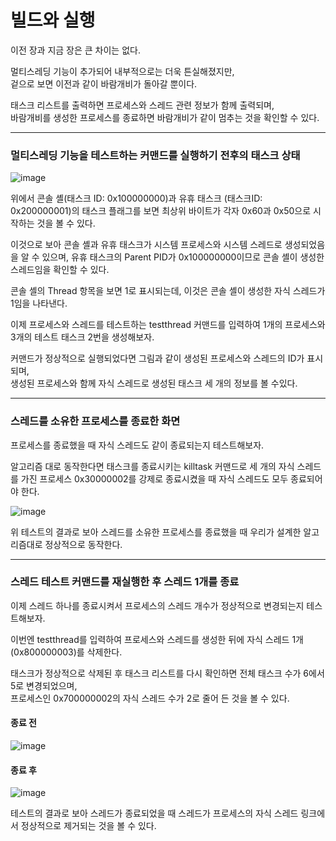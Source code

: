 

# 빌드와 실행

이전 장과 지금 장은 큰 차이는 없다.

멀티스레딩 기능이 추가되어 내부적으로는 더욱 튼실해졌지만,<br>겉으로 보면 이전과 같이 바람개비가 돌아갈 뿐이다.

태스크 리스트를 출력하면 프로세스와 스레드 관련 정보가 함께 출력되며,<br>바람개비를 생성한 프로세스를 종료하면 바람개비가 같이 멈추는 것을 확인할 수 있다.

<hr>

### 멀티스레딩 기능을 테스트하는 커맨드를 실행하기 전후의 태스크 상태

![image](https://user-images.githubusercontent.com/34773827/61799144-8357a580-ae65-11e9-96cb-ef7ad0b5dcdd.png)

위에서 콘솔 셸(태스크 ID: 0x100000000)과 유휴 태스크 (태스크ID: 0x200000001)의 태스크 플래그를 보면 최상위 바이트가 각자 0x60과 0x50으로 시작하는 것을 볼 수 있다.

이것으로 보아 콘솔 셸과 유휴 태스크가 시스템 프로세스와 시스템 스레드로 생성되었음을 알 수 있으며, 유휴 태스크의 Parent PID가 0x100000000이므로 콘솔 셸이 생성한 스레드임을 확인할 수 있다.

콘솔 셸의 Thread 항목을 보면 1로 표시되는데, 이것은 콘솔 셸이 생성한 자식 스레드가 1임을 나타낸다.

이제 프로세스와 스레드를 테스트하는 testthread 커맨드를 입력하여 1개의 프로세스와 3개의 테스트 태스크 2번을 생성해보자.

커맨드가 정상적으로 실행되었다면 그림과 같이 생성된 프로세스와 스레드의 ID가 표시되며,<br>생성된 프로세스와 함께 자식 스레드로 생성된 태스크 세 개의 정보를 볼 수있다.

<hr>

### 스레드를 소유한 프로세스를 종료한 화면

프로세스를 종료했을 때 자식 스레드도 같이 종료되는지 테스트해보자.

알고리즘 대로 동작한다면 태스크를 종료시키는 killtask 커맨드로 세 개의 자식 스레드를 가진 프로세스 0x30000002를 강제로 종료시켰을 때 자식 스레드도 모두 종료되어야 한다.

![image](https://user-images.githubusercontent.com/34773827/61799444-17c20800-ae66-11e9-95d0-0a95cd585a4c.png)

위 테스트의 결과로 보아 스레드를 소유한 프로세스를 종료했을 때 우리가 설계한 알고리즘대로 정상적으로 동작한다.

<hr>

### 스레드 테스트 커맨드를 재실행한 후 스레드 1개를 종료

이제 스레드 하나를 종료시켜서 프로세스의 스레드 개수가 정상적으로 변경되는지 테스트해보자.

이번엔 testthread를 입력하여 프로세스와 스레드를 생성한 뒤에 자식 스레드 1개(0x800000003)를 삭제한다.

태스크가 정상적으로 삭제된 후 태스크 리스트를 다시 확인하면 전체 태스크 수가 6에서 5로 변경되었으며,<br>프로세스인 0x700000002의 자식 스레드 수가 2로 줄어 든 것을 볼 수 있다.

#### 종료 전

![image](https://user-images.githubusercontent.com/34773827/61799745-a0d93f00-ae66-11e9-9f49-33d1e5ab4064.png)

#### 종료 후

![image](https://user-images.githubusercontent.com/34773827/61799778-ab93d400-ae66-11e9-8db6-a67d49cf4e5a.png)

테스트의 결과로 보아 스레드가 종료되었을 때 스레드가 프로세스의 자식 스레드 링크에서 정상적으로 제거되는 것을 볼 수 있다.